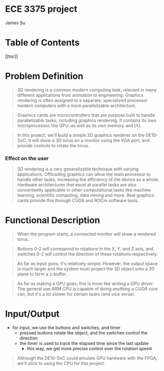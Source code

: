 # ECE 3375 project 
James Su

# Table of Contents
[[toc]]

# Problem Definition
> 3D rendering is a common modern computing task, relevant in many different applications from animation to engineering. 
Graphics rendering is often assigned to a separate, specialized processor modern computers with a more parallelizable architecture. 

> Graphics cards are microcontrollers that are purpose built to handle parallelizable tasks, including graphics rendering. It contains its own microprocessor, the GPU, as well as its own memory and I/O.

> In this project, we'll build a simple 3D graphics renderer on the DE10-SoC. It will show a 3D torus on a monitor using the VGA port, and provide controls to rotate the torus.

### Effect on the user
> 3D rendering is a very generalizable technique with varying applications.
Offloading graphics can allow the main processor to handle other tasks, increasing the efficiency of the device as a whole. Hardware architectures that excel at parallel tasks are also conveniently applicable in other computational tasks like machine learning, scientific computing, data mining and more. 
> Real graphics cards provide this through CUDA and ROCm software tools.

# Functional Description

> When the program starts, a connected monitor will show a rendered torus.

> Buttons 0-2 will correspond to rotations in the X, Y, and Z axis, and switches 0-2 will control the direction of these rotations respectively.

> As far as input goes, it's relatively simple. However, the output space is much larger and the system must project the 3D object onto a 2D plane to form a z-buffer.

> As far as making a GPU goes, this is more like writing a GPU *driver*. The general use ARM CPU is capable of doing anything a CUDA core can, but it's a lot slower for certain tasks (and vice versa).

# Input/Output
- for input, we use the buttons and switches, and timer
  - pressed buttons rotate the object, and the switches control the direction
  - the timer is used to track the elapsed time since the last update
    - this way, we get more precise control over the rotation speed

> Although the DE10-SoC could emulate GPU hardware with the FPGA, we'll stick to using the CPU for this project. 

